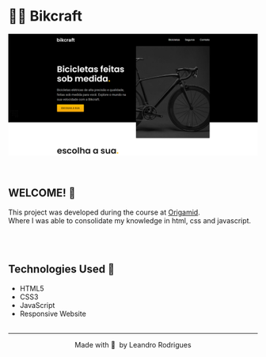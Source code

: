 # 🚴‍♂️ Bikcraft

![Design preview ](./src/img/desktop-preview.png)

<br>

## WELCOME! 👋

This project was developed during the course at [Origamid](https://www.origamid.com/).<br>
Where I was able to consolidate my knowledge in html, css and javascript.

<br><br>

## Technologies Used 🧩

- HTML5
- CSS3
- JavaScript
- Responsive Website
  <br><br>

---

<p align="center">
  Made with 💜&nbsp; by  Leandro Rodrigues
</p>
